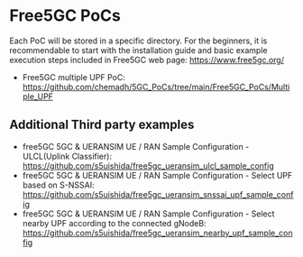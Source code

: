 # Free5GC PoCs

Each PoC will be stored in a specific directory. For the beginners, it is recommendable to start with the installation guide and basic example execution steps included in Free5GC web page: https://www.free5gc.org/
- Free5GC multiple UPF PoC: https://github.com/chemadh/5GC_PoCs/tree/main/Free5GC_PoCs/Multiple_UPF

## Additional Third party examples
- free5GC 5GC & UERANSIM UE / RAN Sample Configuration - ULCL(Uplink Classifier): https://github.com/s5uishida/free5gc_ueransim_ulcl_sample_config
- free5GC 5GC & UERANSIM UE / RAN Sample Configuration - Select UPF based on S-NSSAI: https://github.com/s5uishida/free5gc_ueransim_snssai_upf_sample_config
- free5GC 5GC & UERANSIM UE / RAN Sample Configuration - Select nearby UPF according to the connected gNodeB: https://github.com/s5uishida/free5gc_ueransim_nearby_upf_sample_config

